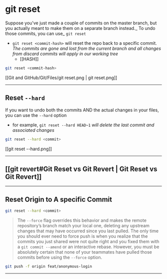 # git reset

Suppose you've just made a couple of commits on the master branch, but you actually meant to make them on a separate branch instead._ To undo those commits, you can use_ `git reset`

- `git reset <commit-hash>` will reset the repo back to a specific commit. _The commits are gone and lost from the current branch and all changes from discard commits will apply in our working tree_
  - [[HASH]]

```bash
git reset <commit-hash>
```

[[Git and GitHub/Git/Files/git reset.png | git reset.png]]

---

## Reset `--hard`

If you want to undo both the commits AND the actual changes in your files, you can use the `--hard` option

- for example, `git reset --hard HEAD~1` _will delete the last commit and associated changes_

```bash
git reset --hard <commit>
```

[[git reset --hard.png]]

---

## [[git revert#Git Reset vs Git Revert | Git Reset vs Git Revert]]

---

## Reset Origin to A specific Commit

```bash
git reset --hard <commit>
```

> The `--force` flag overrides this behavior and makes the remote repository’s branch match your local one, deleting any upstream changes that may have occurred since you last pulled. The only time you should ever need to force push is when you realize that the commits you just shared were not quite right and you fixed them with a `git commit --amend` or an interactive rebase. However, you must be absolutely certain that none of your teammates have pulled those commits before using the `--force` option.

```bash
git push -f origin feat/anonymous-login
```

---
